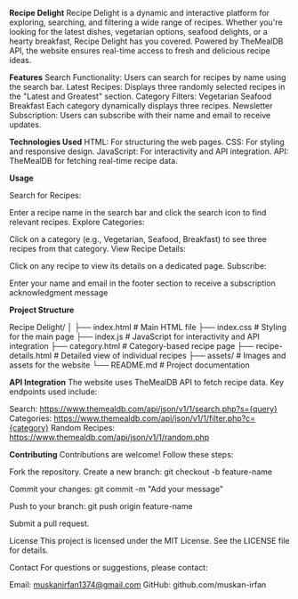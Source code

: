 **Recipe Delight**
Recipe Delight is a dynamic and interactive platform for exploring, searching, and filtering a wide range of recipes. Whether you're looking for the latest dishes, vegetarian options, seafood delights, or a hearty breakfast, Recipe Delight has you covered. Powered by TheMealDB API, the website ensures real-time access to fresh and delicious recipe ideas.

**Features**
Search Functionality: Users can search for recipes by name using the search bar.
Latest Recipes: Displays three randomly selected recipes in the "Latest and Greatest" section.
Category Filters:
Vegetarian
Seafood
Breakfast
Each category dynamically displays three recipes.
Newsletter Subscription: Users can subscribe with their name and email to receive updates.

**Technologies Used**
HTML: For structuring the web pages.
CSS: For styling and responsive design.
JavaScript: For interactivity and API integration.
API: TheMealDB for fetching real-time recipe data.

**Usage**

Search for Recipes:

Enter a recipe name in the search bar and click the search icon to find relevant recipes.
Explore Categories:

Click on a category (e.g., Vegetarian, Seafood, Breakfast) to see three recipes from that category.
View Recipe Details:

Click on any recipe to view its details on a dedicated page.
Subscribe:

Enter your name and email in the footer section to receive a subscription acknowledgment message

**Project Structure**

Recipe Delight/
│
├── index.html         # Main HTML file
├── index.css          # Styling for the main page
├── index.js           # JavaScript for interactivity and API integration
├── category.html      # Category-based recipe page
├── recipe-details.html # Detailed view of individual recipes
├── assets/            # Images and assets for the website
└── README.md          # Project documentation

**API Integration**
The website uses TheMealDB API to fetch recipe data. Key endpoints used include:

Search: https://www.themealdb.com/api/json/v1/1/search.php?s={query}
Categories: https://www.themealdb.com/api/json/v1/1/filter.php?c={category}
Random Recipes: https://www.themealdb.com/api/json/v1/1/random.php

**Contributing**
Contributions are welcome! Follow these steps:

Fork the repository.
Create a new branch:
git checkout -b feature-name

Commit your changes:
git commit -m "Add your message"

Push to your branch:
git push origin feature-name

Submit a pull request.

License
This project is licensed under the MIT License. See the LICENSE file for details.

Contact
For questions or suggestions, please contact:

Email: muskanirfan1374@gmail.com
GitHub: github.com/muskan-irfan
